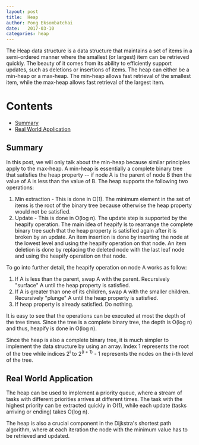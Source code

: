 ```yaml
---
layout: post
title:  Heap
author: Pong Eksombatchai
date:   2017-03-10
categories: heap
---
```


The Heap data structure is a data structure that maintains a set of items in a semi-ordered manner where the smallest (or largest) item can be retrieved quickly. The beauty of it comes from its ability to efficiently support updates, such as deletions or insertions of items. The heap can either be a min-heap or a max-heap. The min-heap allows fast retrieval of the smallest item, while the max-heap allows fast retrieval of the largest item.

Contents
===========
- [Summary](#summary)
- [Real World Application](#real-world-application)

## Summary

In this post, we will only talk about the min-heap because similar principles apply to the max-heap. A min-heap is essentially a complete binary tree that satisfies the heap property -- if node A is the parent of node B then the value of A is less than the value of B. The heap supports the following two operations:

1. Min extraction - This is done in O(1). The minimum element in the set of items is the root of the binary tree because otherwise the heap property would not be satisfied.
2. Update - This is done in O(log n). The update step is supported by the heapify operation. The main idea of heapify is to rearrange the complete binary tree such that the heap property is satisfied again after it is broken by an update. An item insertion is done by inserting the node at the lowest level and using the heapify operation on that node. An item deletion is done by replacing the deleted node with the last leaf node and using the heapify operation on that node.

To go into further detail, the heapify operation on node A works as follow:

1. If A is less than the parent, swap A with the parent. Recursively "surface" A until the heap property is satisfied.
2. If A is greater than one of its children, swap A with the smaller children. Recursively "plunge" A until the heap property is satisfied.
3. If heap property is already satisfied. Do nothing.

It is easy to see that the operations can be executed at most the depth of the tree times. Since the tree is a complete binary tree, the depth is O(log n) and thus, heapify is done in O(log n).

Since the heap is also a complete binary tree, it is much simpler to implement the data structure by using an array. Index 1 represents the root of the tree while indices 2<sup>i</sup> to 2<sup>(i + 1)</sup> - 1 represents the nodes on the i-th level of the tree.

## Real World Application

The heap can be used to implement a priority queue, where a stream of tasks with different priorities arrives at different times. The task with the highest priority can be extracted quickly in O(1), while each update (tasks arriving or ending) takes O(log n).

The heap is also a crucial component in the Dijkstra's shortest path algorithm, where at each iteration the node with the minimum value has to be retrieved and updated.
